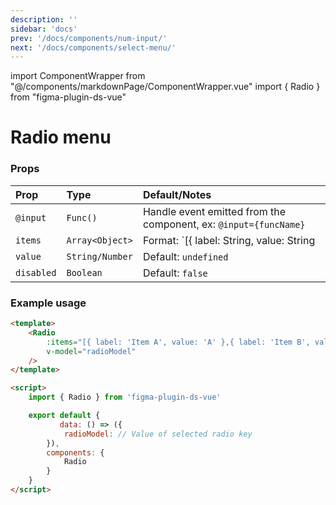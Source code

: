 ```yaml
---
description: ''
sidebar: 'docs'
prev: '/docs/components/num-input/'
next: '/docs/components/select-menu/'
---
```


import ComponentWrapper from "@/components/markdownPage/ComponentWrapper.vue"
import { Radio } from "figma-plugin-ds-vue"

# Radio menu

<ComponentWrapper>
<Radio
	:items="[{ label: 'Item A', value: 'A' },{ label: 'Item B', value: 'B' }]"
/>
</ComponentWrapper>

### Props

| Prop       | Type            | Default/Notes                                                                                                                         |
| :--------- | :-------------- | :------------------------------------------------------------------------------------------------------------------------------------ |
| `@input`   | `Func()`          | Handle event emitted from the component, ex: `@input={funcName}`                                                                      |
| `items`    | `Array<Object>` | Format: `[{ label: String, value: String | Number}]` Pass an array of objects containing the option name and value that gets returned |
| `value`    | `String/Number` | Default: `undefined`                                                                                                                  |
| `disabled` | `Boolean`       | Default: `false`                                                                                                                      |

### Example usage

```html
<template>
	<Radio
		:items="[{ label: 'Item A', value: 'A' },{ label: 'Item B', value: 'B' }]"
		v-model="radioModel"
	/>
</template>

<script>
	import { Radio } from 'figma-plugin-ds-vue'

	export default {
	       data: () => ({
		    radioModel: // Value of selected radio key
	    }),
		components: {
			Radio
		}
	}
</script>
```
